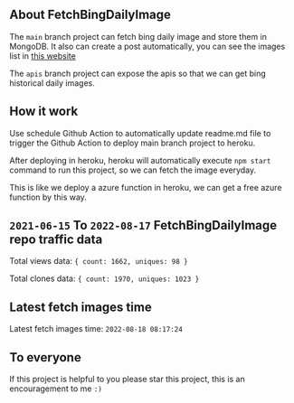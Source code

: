 ## About FetchBingDailyImage

The `main` branch project can fetch bing daily image and store them in MongoDB.
It also can create a post automatically, you can see the images list in [this website](https://oursalbum.netlify.app)

The `apis` branch project can expose the apis so that we can get bing historical daily images.

## How it work

Use schedule Github Action to automatically update readme.md file to trigger the Github Action to deploy main branch project to heroku.

After deploying in heroku, heroku will automatically execute `npm start` command to run this project, so we can fetch the image everyday.

This is like we deploy a azure function in heroku, we can get a free azure function by this way.

## `2021-06-15` To `2022-08-17` FetchBingDailyImage repo traffic data

Total views data: `{ count: 1662, uniques: 98 }`

Total clones data: `{ count: 1970, uniques: 1023 }`

## Latest fetch images time

Latest fetch images time: `2022-08-18 08:17:24`

## To everyone

If this project is helpful to you please star this project, this is an encouragement to me `:)`



